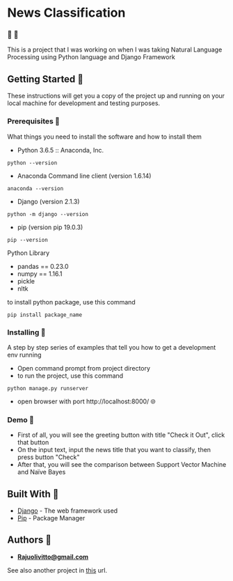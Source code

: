 # News Classification 
### :newspaper: :newspaper:
This is a project that I was working on when I was taking Natural Language Processing using Python language and Django Framework

## Getting Started :pushpin:

These instructions will get you a copy of the project up and running on your local machine for development and testing purposes.

### Prerequisites :pushpin:

What things you need to install the software and how to install them

* Python 3.6.5 :: Anaconda, Inc.
```
python --version
```

* Anaconda Command line client (version 1.6.14)
```
anaconda --version
```

* Django (version 2.1.3)
```
python -m django --version
```

* pip (version pip 19.0.3)
```
pip --version
```

Python Library
* pandas == 0.23.0
* numpy == 1.16.1
* pickle
* nltk

to install python package, use this command

```
pip install package_name
```

### Installing :pushpin:

A step by step series of examples that tell you how to get a development env running

* Open command prompt from project directory
* to run the project, use this command

```
python manage.py runserver
```

* open browser with port http://localhost:8000/ :globe_with_meridians:


### Demo :pushpin:
* First of all, you will see the greeting button with title "Check it Out", click that button
* On the input text, input the news title that you want to classify, then press button "Check"
* After that, you will see the comparison between Support Vector Machine and Naïve Bayes

## Built With :pushpin:

* [Django](https://www.djangoproject.com/) - The web framework used
* [Pip](https://pypi.org/project/pip/) - Package Manager


## Authors :pushpin:

* **Rajuolivitto@gmail.com**

See also another project in [this](https://github.com/rajuvitto) url.
